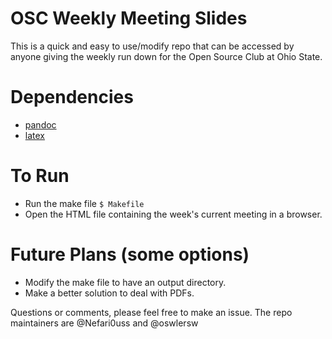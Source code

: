 # OSC Weekly Meeting Slides

This is a quick and easy to use/modify repo that can be accessed by anyone giving the weekly run down for the Open Source Club at Ohio State. 

# Dependencies
* [pandoc](http://pandoc.org/)
* [latex](https://www.latex-project.org/)

# To Run
* Run the make file
``` $ Makefile ```
* Open the HTML file containing the week's current meeting in a browser.

# Future Plans (some options)
* Modify the make file to have an output directory.
* Make a better solution to deal with PDFs.


Questions or comments, please feel free to make an issue. The repo maintainers are @Nefari0uss and @oswlersw
